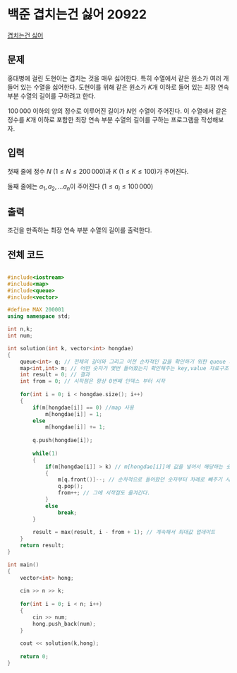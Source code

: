 # 백준 겹치는건 싫어 20922

[겹치는건 싫어](https://www.acmicpc.net/problem/20922)

## 문제
홍대병에 걸린 도현이는 겹치는 것을 매우 싫어한다. 특히 수열에서 같은 원소가 여러 개 들어 있는 수열을 싫어한다. 도현이를 위해 같은 원소가 $K$개 이하로 들어 있는 최장 연속 부분 수열의 길이를 구하려고 한다.

 $100\,000$ 이하의 양의 정수로 이루어진 길이가 $N$인 수열이 주어진다.  이 수열에서 같은 정수를 $K$개 이하로 포함한 최장 연속 부분 수열의 길이를 구하는 프로그램을 작성해보자.

## 입력
첫째 줄에 정수 $N$ ($1 \le N \le 200\,000$)과 $K$ ($1 \le K \le 100$)가 주어진다.

둘째 줄에는 ${a_1, a_2, ... a_n}$이 주어진다 ($1 \le a_i \le 100\,000$)

## 출력
조건을 만족하는 최장 연속 부분 수열의 길이를 출력한다.


## 전체 코드


```c++

#include<iostream>
#include<map>
#include<queue>
#include<vector>

#define MAX 200001
using namespace std;

int n,k;
int num;

int solution(int k, vector<int> hongdae)
{
	queue<int> q; // 전체의 길이와 그리고 이전 순차적인 값을 확인하기 위한 queue 자료구조 
	map<int,int> m; // 어떤 숫자가 몇번 들어왔는지 확인해주는 key,value 자료구조 
	int result = 0; // 결과 
	int from = 0; // 시작점은 항상 0번째 인덱스 부터 시작 
	
	for(int i = 0; i < hongdae.size(); i++)
	{
		if(m[hongdae[i]] == 0) //map 사용 
			m[hongdae[i]] = 1;
		else
			m[hongdae[i]] += 1;
			
		q.push(hongdae[i]);
		
		while(1)
		{
			if(m[hongdae[i]] > k) // m[hongdae[i]]에 값을 넣어서 해당하는 숫자의 cnt가 k값을 넘어 섰다면 
			{
				m[q.front()]--; // 순차적으로 들어왔던 숫자부터 차례로 빼주기 시작한다. 
				q.pop(); 
				from++; // 그에 시작점도 옮겨간다. 
			}
			else
				break;
		}
		
		result = max(result, i - from + 1); // 계속해서 최대값 업데이트 
	}
	return result;
}

int main()
{
	vector<int> hong;
	
	cin >> n >> k;
	
	for(int i = 0; i < n; i++)
	{
		cin >> num;
		hong.push_back(num);
	}
	
	cout << solution(k,hong);
	
	return 0;
}

```
